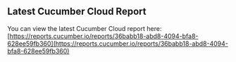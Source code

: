 ## Latest Cucumber Cloud Report
You can view the latest Cucumber Cloud report here:
[https://reports.cucumber.io/reports/36babb18-abd8-4094-bfa8-628ee59fb360](https://reports.cucumber.io/reports/36babb18-abd8-4094-bfa8-628ee59fb360)
